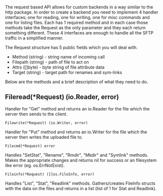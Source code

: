 
The request based API allows for custom backends in a way similar to the http
package. In order to create a backend you need to implement 4 handler
interfaces; one for reading, one for writing, one for misc commands and one for
listing files. Each has 1 required method and in each case those methods take
the Request as the only parameter and they each return something different.
These 4 interfaces are enough to handle all the SFTP traffic in a simplified
manner.

The Request structure has 5 public fields which you will deal with.

- Method (string) - string name of incoming call
- Filepath (string) - path of file to act on
- Attrs ([]byte) - byte string of file attribute data
- Target (string) - target path for renames and sym-links

Below are the methods and a brief description of what they need to do.

## Fileread(*Request) (io.Reader, error)

Handler for "Get" method and returns an io.Reader for the file which the server
then sends to the client.

    Filewrite(*Request) (io.Writer, error)

Handler for "Put" method and returns an io.Writer for the file which the server
then writes the uploaded file to.

    Filecmd(*Request) error

Handles "SetStat", "Rename", "Rmdir", "Mkdir"  and "Symlink" methods. Makes the
appropriate changes and returns nil for success or an filesystem like error
(eg. os.ErrNotExist).

    Fileinfo(*Request) ([]os.FileInfo, error)

Handles "List", "Stat", "Readlink" methods. Gathers/creates FileInfo structs
with the data on the files and returns in a list (list of 1 for Stat and
Readlink).

